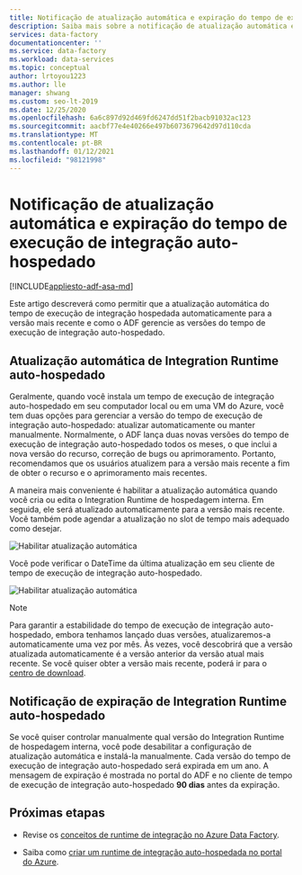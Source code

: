 ```yaml
---
title: Notificação de atualização automática e expiração do tempo de execução de integração auto-hospedado
description: Saiba mais sobre a notificação de atualização automática e expiração do tempo de execução de integração do auto-hospedado
services: data-factory
documentationcenter: ''
ms.service: data-factory
ms.workload: data-services
ms.topic: conceptual
author: lrtoyou1223
ms.author: lle
manager: shwang
ms.custom: seo-lt-2019
ms.date: 12/25/2020
ms.openlocfilehash: 6a6c897d92d469fd6247dd51f2bacb91032ac123
ms.sourcegitcommit: aacbf77e4e40266e497b6073679642d97d110cda
ms.translationtype: MT
ms.contentlocale: pt-BR
ms.lasthandoff: 01/12/2021
ms.locfileid: "98121998"
---
```

# <a name="self-hosted-integration-runtime-auto-update-and-expire-notification"></a>Notificação de atualização automática e expiração do tempo de execução de integração auto-hospedado

[!INCLUDE[appliesto-adf-asa-md](includes/appliesto-adf-asa-md.md)]

Este artigo descreverá como permitir que a atualização automática do tempo de execução de integração hospedada automaticamente para a versão mais recente e como o ADF gerencie as versões do tempo de execução de integração auto-hospedado.

## <a name="self-hosted-integration-runtime-auto-update"></a>Atualização automática de Integration Runtime auto-hospedado
Geralmente, quando você instala um tempo de execução de integração auto-hospedado em seu computador local ou em uma VM do Azure, você tem duas opções para gerenciar a versão do tempo de execução de integração auto-hospedado: atualizar automaticamente ou manter manualmente. Normalmente, o ADF lança duas novas versões do tempo de execução de integração auto-hospedado todos os meses, o que inclui a nova versão do recurso, correção de bugs ou aprimoramento. Portanto, recomendamos que os usuários atualizem para a versão mais recente a fim de obter o recurso e o aprimoramento mais recentes.

A maneira mais conveniente é habilitar a atualização automática quando você cria ou edita o Integration Runtime de hospedagem interna. Em seguida, ele será atualizado automaticamente para a versão mais recente. Você também pode agendar a atualização no slot de tempo mais adequado como desejar.

![Habilitar atualização automática](media/create-self-hosted-integration-runtime/shir-auto-update.png)

Você pode verificar o DateTime da última atualização em seu cliente de tempo de execução de integração auto-hospedado.

![Habilitar atualização automática](media/create-self-hosted-integration-runtime/shir-auto-update-2.png)

> [!NOTE]
> Para garantir a estabilidade do tempo de execução de integração auto-hospedado, embora tenhamos lançado duas versões, atualizaremos-a automaticamente uma vez por mês. Às vezes, você descobrirá que a versão atualizada automaticamente é a versão anterior da versão atual mais recente. Se você quiser obter a versão mais recente, poderá ir para o [centro de download](https://www.microsoft.com/download/details.aspx?id=39717).

## <a name="self-hosted-integration-runtime-expire-notification"></a>Notificação de expiração de Integration Runtime auto-hospedado
Se você quiser controlar manualmente qual versão do Integration Runtime de hospedagem interna, você pode desabilitar a configuração de atualização automática e instalá-la manualmente. Cada versão do tempo de execução de integração auto-hospedado será expirada em um ano. A mensagem de expiração é mostrada no portal do ADF e no cliente de tempo de execução de integração auto-hospedado **90 dias** antes da expiração.

## <a name="next-steps"></a>Próximas etapas

- Revise os [conceitos de runtime de integração no Azure Data Factory](./concepts-integration-runtime.md).

- Saiba como [criar um runtime de integração auto-hospedada no portal do Azure](./create-self-hosted-integration-runtime.md).